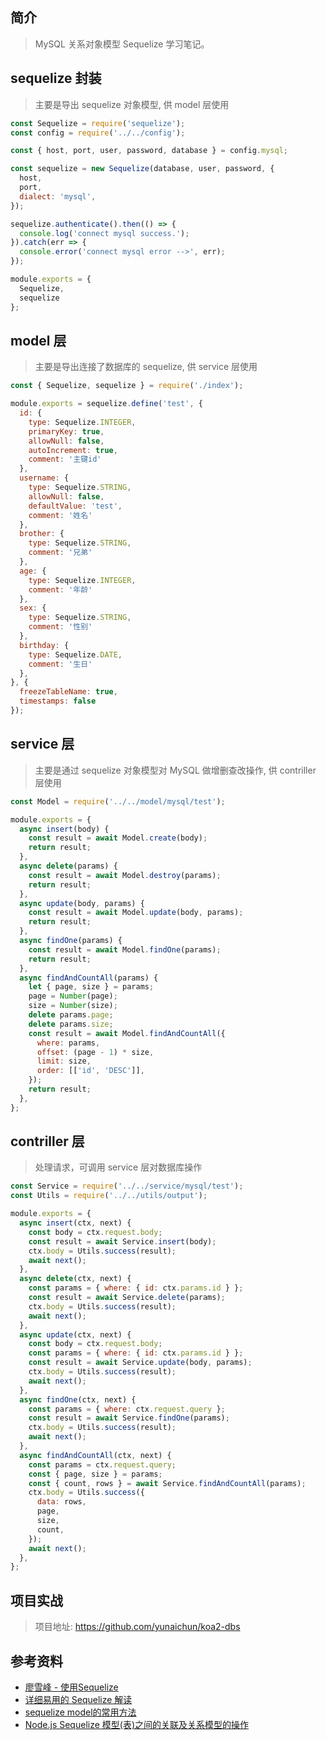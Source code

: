 ## 简介

> MySQL 关系对象模型 Sequelize 学习笔记。

## sequelize 封装

> 主要是导出 sequelize 对象模型, 供 model 层使用

```javascript
const Sequelize = require('sequelize');
const config = require('../../config');

const { host, port, user, password, database } = config.mysql;

const sequelize = new Sequelize(database, user, password, {
  host,
  port,
  dialect: 'mysql',
});

sequelize.authenticate().then(() => {
  console.log('connect mysql success.');
}).catch(err => {
  console.error('connect mysql error -->', err);
});

module.exports = {
  Sequelize,
  sequelize
};
```

## model 层

> 主要是导出连接了数据库的 sequelize, 供 service 层使用

```javascript
const { Sequelize, sequelize } = require('./index');

module.exports = sequelize.define('test', {
  id: {
    type: Sequelize.INTEGER,
    primaryKey: true,
    allowNull: false,
    autoIncrement: true,
    comment: '主键id'
  },
  username: {
    type: Sequelize.STRING,
    allowNull: false,
    defaultValue: 'test',
    comment: '姓名'
  },
  brother: {
    type: Sequelize.STRING,
    comment: '兄弟'
  },
  age: {
    type: Sequelize.INTEGER,
    comment: '年龄'
  },
  sex: {
    type: Sequelize.STRING,
    comment: '性别'
  },
  birthday: {
    type: Sequelize.DATE,
    comment: '生日'
  },
}, {
  freezeTableName: true,
  timestamps: false
});
```

## service 层

> 主要是通过 sequelize 对象模型对 MySQL 做增删查改操作, 供 contriller 层使用

```javascript
const Model = require('../../model/mysql/test');

module.exports = {
  async insert(body) {
    const result = await Model.create(body);
    return result;
  },
  async delete(params) {
    const result = await Model.destroy(params);
    return result;
  },
  async update(body, params) {
    const result = await Model.update(body, params);
    return result;
  },
  async findOne(params) {
    const result = await Model.findOne(params);
    return result;
  },
  async findAndCountAll(params) {
    let { page, size } = params;
    page = Number(page);
    size = Number(size);
    delete params.page;
    delete params.size;
    const result = await Model.findAndCountAll({
      where: params,
      offset: (page - 1) * size,
      limit: size,
      order: [['id', 'DESC']],
    });
    return result;
  },
};
```

## contriller 层

> 处理请求，可调用 service 层对数据库操作

```javascript
const Service = require('../../service/mysql/test');
const Utils = require('../../utils/output');

module.exports = {
  async insert(ctx, next) {
    const body = ctx.request.body;
    const result = await Service.insert(body);
    ctx.body = Utils.success(result);
    await next();
  },
  async delete(ctx, next) {
    const params = { where: { id: ctx.params.id } };
    const result = await Service.delete(params);
    ctx.body = Utils.success(result);
    await next();
  },
  async update(ctx, next) {
    const body = ctx.request.body;
    const params = { where: { id: ctx.params.id } };
    const result = await Service.update(body, params);
    ctx.body = Utils.success(result);
    await next();
  },
  async findOne(ctx, next) {
    const params = { where: ctx.request.query };
    const result = await Service.findOne(params);
    ctx.body = Utils.success(result);
    await next();
  },
  async findAndCountAll(ctx, next) {
    const params = ctx.request.query;
    const { page, size } = params;
    const { count, rows } = await Service.findAndCountAll(params);
    ctx.body = Utils.success({
      data: rows,
      page,
      size,
      count,
    });
    await next();
  },
};
```

## 项目实战

> 项目地址: https://github.com/yunaichun/koa2-dbs

## 参考资料

- [廖雪峰 - 使用Sequelize](https://www.liaoxuefeng.com/wiki/1022910821149312/1101571555324224)
- [详细易用的 Sequelize 解读](https://juejin.cn/post/6844903897673269255)
- [sequelize model的常用方法](https://blog.csdn.net/skyblacktoday/article/details/104351477)
- [Node.js Sequelize 模型(表)之间的关联及关系模型的操作](https://itbilu.com/nodejs/npm/EJarwPD8W.html#relation-sync)
